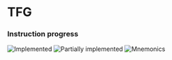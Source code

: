 # TFG

### Instruction progress 

![Implemented](https://img.shields.io/endpoint?url=https%3A%2F%2Fgist.githubusercontent.com%2Fpblop%2F11b83a561dc49ff1b6cd9882e035ce4b%2Fraw%2Fed44e0223e9c7cfeda124e119e0ab80c32981168%2Fimplemented.json)
![Partially implemented](https://img.shields.io/endpoint?url=https%3A%2F%2Fgist.githubusercontent.com%2Fpblop%2F11b83a561dc49ff1b6cd9882e035ce4b%2Fraw%2Fed44e0223e9c7cfeda124e119e0ab80c32981168%2Fpartial.json)
![Mnemonics](https://img.shields.io/endpoint?url=https%3A%2F%2Fgist.githubusercontent.com%2Fpblop%2F11b83a561dc49ff1b6cd9882e035ce4b%2Fraw%2Fed44e0223e9c7cfeda124e119e0ab80c32981168%2Fmnemonics.json)